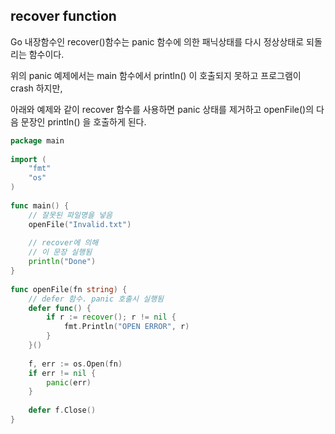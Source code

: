 ## recover function

Go 내장함수인 recover()함수는 panic 함수에 의한 패닉상태를 다시 정상상태로 되돌리는 함수이다. 

위의 panic 예제에서는 main 함수에서 println() 이 호출되지 못하고 프로그램이 crash 하지만, 

아래와 예제와 같이 recover 함수를 사용하면 panic 상태를 제거하고 openFile()의 다음 문장인 println() 을 호출하게 된다.


``` go
package main
 
import (
    "fmt"
    "os"
)
 
func main() {
    // 잘못된 파일명을 넣음
    openFile("Invalid.txt")
 
    // recover에 의해
    // 이 문장 실행됨
    println("Done") 
}
 
func openFile(fn string) {
    // defer 함수. panic 호출시 실행됨
    defer func() {
        if r := recover(); r != nil {
            fmt.Println("OPEN ERROR", r)
        }
    }()
 
    f, err := os.Open(fn)
    if err != nil {
        panic(err)
    }
 
    defer f.Close()
}
```